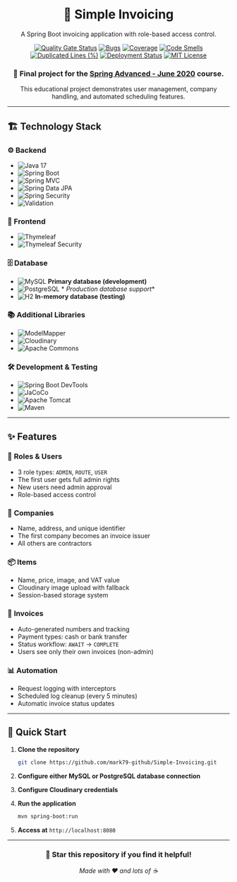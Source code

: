 <div align="center">

# 📧 Simple Invoicing

A Spring Boot invoicing application with role-based access control.

[![Quality Gate Status](https://sonarcloud.io/api/project_badges/measure?project=Simple-Invoicing&metric=alert_status)](https://sonarcloud.io/summary/new_code?id=Simple-Invoicing)
[![Bugs](https://sonarcloud.io/api/project_badges/measure?project=Simple-Invoicing&metric=bugs)](https://sonarcloud.io/summary/new_code?id=Simple-Invoicing)
[![Coverage](https://sonarcloud.io/api/project_badges/measure?project=Simple-Invoicing&metric=coverage)](https://sonarcloud.io/summary/new_code?id=Simple-Invoicing)
[![Code Smells](https://sonarcloud.io/api/project_badges/measure?project=Simple-Invoicing&metric=code_smells)](https://sonarcloud.io/summary/new_code?id=Simple-Invoicing)
[![Duplicated Lines (%)](https://sonarcloud.io/api/project_badges/measure?project=Simple-Invoicing&metric=duplicated_lines_density)](https://sonarcloud.io/summary/new_code?id=Simple-Invoicing)
[![Deployment Status](https://img.shields.io/badge/Deployment-Live-brightgreen?style=flat&logo=northflank&logoColor=white)](https://web--simple-invoicing--sb2tbz4x9kl8.code.run)
[![MIT License](https://img.shields.io/badge/License-MIT-green.svg)](LICENSE)

### 🎯 Final project for the **[Spring Advanced - June 2020](https://softuni.bg/trainings/3026/spring-advanced-june-2020/internal)** course.

This educational project demonstrates user management, company handling, and automated scheduling features.

</div>

---

## 🏗️ Technology Stack

### ⚙️ Backend

- ![Java 17](https://img.shields.io/badge/Java-17-007396?style=flat&logo=openjdk&logoColor=white)
- ![Spring Boot](https://img.shields.io/badge/Spring%20Boot-3.5.5-6DB33F?style=flat&logo=spring-boot&logoColor=white)
- ![Spring MVC](https://img.shields.io/badge/Spring%20MVC-Web-6DB33F?style=flat&logo=spring&logoColor=white)
- ![Spring Data JPA](https://img.shields.io/badge/Spring%20Data%20JPA-Persistence-6DB33F?style=flat&logo=spring&logoColor=white)
- ![Spring Security](https://img.shields.io/badge/Spring%20Security-Auth-6DB33F?style=flat&logo=spring&logoColor=white)
- ![Validation](https://img.shields.io/badge/Spring%20Validation-Bean%20Validation-6DB33F?style=flat&logo=spring&logoColor=white)

### 🎨 Frontend

- ![Thymeleaf](https://img.shields.io/badge/Thymeleaf-Template%20Engine-005F0F?style=flat&logo=thymeleaf&logoColor=white)
- ![Thymeleaf Security](https://img.shields.io/badge/Thymeleaf-Spring%20Security%20Extras-005F0F?style=flat&logo=thymeleaf&logoColor=white)

### 🗄️ Database

- ![MySQL](https://img.shields.io/badge/MySQL-Development-4479A1?style=flat&logo=mysql&logoColor=white) **Primary
  database (development)**
- ![PostgreSQL](https://img.shields.io/badge/PostgreSQL-Production-4169E1?style=flat&logo=postgresql&logoColor=white) *
  *Production database support**
- ![H2](https://img.shields.io/badge/H2-In--Memory-5D5D5D?style=flat) **In-memory database (testing)**

### 📚 Additional Libraries

- ![ModelMapper](https://img.shields.io/badge/ModelMapper-Object%20Mapping-5D5D5D?style=flat)
- ![Cloudinary](https://img.shields.io/badge/Cloudinary-Media%20Management-3448C5?style=flat&logo=cloudinary&logoColor=white)
- ![Apache Commons](https://img.shields.io/badge/Apache%20Commons%20Lang-Utilities-D22128?style=flat&logo=apache&logoColor=white)

### 🛠️ Development & Testing

- ![Spring Boot DevTools](https://img.shields.io/badge/Spring%20Boot-DevTools-6DB33F?style=flat&logo=spring-boot&logoColor=white)
- ![JaCoCo](https://img.shields.io/badge/JaCoCo-Code%20Coverage-5D5D5D?style=flat)
- ![Apache Tomcat](https://img.shields.io/badge/Apache%20Tomcat-Embedded-F8DC75?style=flat&logo=apachetomcat&logoColor=black)
- ![Maven](https://img.shields.io/badge/Apache%20Maven-Build%20Tool-C71A36?style=flat&logo=apachemaven&logoColor=white)

---

## ✨ Features

### 🔐 **Roles & Users**

- 3 role types: `ADMIN`, `ROUTE`, `USER`
- The first user gets full admin rights
- New users need admin approval
- Role-based access control

### 🏢 **Companies**

- Name, address, and unique identifier
- The first company becomes an invoice issuer
- All others are contractors

### 📦 **Items**

- Name, price, image, and VAT value
- Cloudinary image upload with fallback
- Session-based storage system

### 🧾 **Invoices**

- Auto-generated numbers and tracking
- Payment types: cash or bank transfer
- Status workflow: `AWAIT` → `COMPLETE`
- Users see only their own invoices (non-admin)

### 📊 **Automation**

- Request logging with interceptors
- Scheduled log cleanup (every 5 minutes)
- Automatic invoice status updates

---

## 🚀 Quick Start

1. **Clone the repository**
   ```bash
   git clone https://github.com/mark79-github/Simple-Invoicing.git
   ```

2. **Configure either MySQL or PostgreSQL database connection**

3. **Configure Cloudinary credentials**

4. **Run the application**
   ```bash
   mvn spring-boot:run
   ```

5. **Access at** `http://localhost:8080`

---

<div align="center">

### 🌟 **Star this repository if you find it helpful!**

_Made with ❤️ and lots of ☕_

</div>
